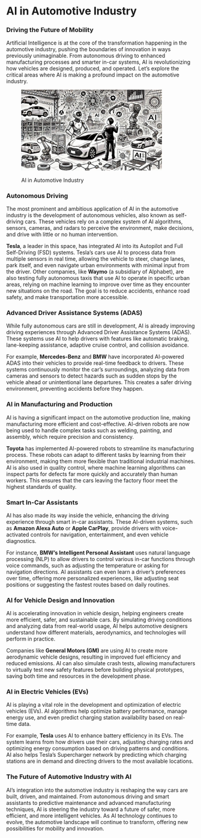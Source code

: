 # AI in Automotive Industry

### Driving the Future of Mobility

Artificial Intelligence is at the core of the transformation happening in the automotive industry, pushing the boundaries of innovation in ways previously unimaginable. From autonomous driving to enhanced manufacturing processes and smarter in-car systems, AI is revolutionizing how vehicles are designed, produced, and operated. Let’s explore the critical areas where AI is making a profound impact on the automotive industry.

<div align="left"><figure><img src="../../.gitbook/assets/image (1) (1) (1) (1) (1) (1) (1) (1) (1) (1) (1) (1).png" alt="" width="375"><figcaption><p>AI in Automotive Industry</p></figcaption></figure></div>

### Autonomous Driving

The most prominent and ambitious application of AI in the automotive industry is the development of autonomous vehicles, also known as self-driving cars. These vehicles rely on a complex system of AI algorithms, sensors, cameras, and radars to perceive the environment, make decisions, and drive with little or no human intervention.

**Tesla**, a leader in this space, has integrated AI into its Autopilot and Full Self-Driving (FSD) systems. Tesla’s cars use AI to process data from multiple sensors in real time, allowing the vehicle to steer, change lanes, park itself, and even navigate urban environments with minimal input from the driver. Other companies, like **Waymo** (a subsidiary of Alphabet), are also testing fully autonomous taxis that use AI to operate in specific urban areas, relying on machine learning to improve over time as they encounter new situations on the road. The goal is to reduce accidents, enhance road safety, and make transportation more accessible.

### Advanced Driver Assistance Systems (ADAS)

While fully autonomous cars are still in development, AI is already improving driving experiences through Advanced Driver Assistance Systems (ADAS). These systems use AI to help drivers with features like automatic braking, lane-keeping assistance, adaptive cruise control, and collision avoidance.

For example, **Mercedes-Benz** and **BMW** have incorporated AI-powered ADAS into their vehicles to provide real-time feedback to drivers. These systems continuously monitor the car’s surroundings, analyzing data from cameras and sensors to detect hazards such as sudden stops by the vehicle ahead or unintentional lane departures. This creates a safer driving environment, preventing accidents before they happen.

### AI in Manufacturing and Production

AI is having a significant impact on the automotive production line, making manufacturing more efficient and cost-effective. AI-driven robots are now being used to handle complex tasks such as welding, painting, and assembly, which require precision and consistency.

**Toyota** has implemented AI-powered robots to streamline its manufacturing process. These robots can adapt to different tasks by learning from their environment, making them more flexible than traditional industrial machines. AI is also used in quality control, where machine learning algorithms can inspect parts for defects far more quickly and accurately than human workers. This ensures that the cars leaving the factory floor meet the highest standards of quality.

### Smart In-Car Assistants

AI has also made its way inside the vehicle, enhancing the driving experience through smart in-car assistants. These AI-driven systems, such as **Amazon Alexa Auto** or **Apple CarPlay**, provide drivers with voice-activated controls for navigation, entertainment, and even vehicle diagnostics.

For instance, **BMW’s Intelligent Personal Assistant** uses natural language processing (NLP) to allow drivers to control various in-car functions through voice commands, such as adjusting the temperature or asking for navigation directions. AI assistants can even learn a driver’s preferences over time, offering more personalized experiences, like adjusting seat positions or suggesting the fastest routes based on daily routines.

### AI for Vehicle Design and Innovation

AI is accelerating innovation in vehicle design, helping engineers create more efficient, safer, and sustainable cars. By simulating driving conditions and analyzing data from real-world usage, AI helps automotive designers understand how different materials, aerodynamics, and technologies will perform in practice.

Companies like **General Motors (GM)** are using AI to create more aerodynamic vehicle designs, resulting in improved fuel efficiency and reduced emissions. AI can also simulate crash tests, allowing manufacturers to virtually test new safety features before building physical prototypes, saving both time and resources in the development phase.

### AI in Electric Vehicles (EVs)

AI is playing a vital role in the development and optimization of electric vehicles (EVs). AI algorithms help optimize battery performance, manage energy use, and even predict charging station availability based on real-time data.

For example, **Tesla** uses AI to enhance battery efficiency in its EVs. The system learns from how drivers use their cars, adjusting charging rates and optimizing energy consumption based on driving patterns and conditions. AI also helps Tesla’s Supercharger network by predicting which charging stations are in demand and directing drivers to the most available locations.

### The Future of Automotive Industry with AI

AI’s integration into the automotive industry is reshaping the way cars are built, driven, and maintained. From autonomous driving and smart assistants to predictive maintenance and advanced manufacturing techniques, AI is steering the industry toward a future of safer, more efficient, and more intelligent vehicles. As AI technology continues to evolve, the automotive landscape will continue to transform, offering new possibilities for mobility and innovation.
